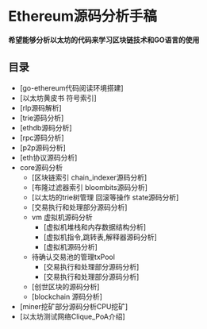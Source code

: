 # Ethereum源码分析手稿

**希望能够分析以太坊的代码来学习区块链技术和GO语言的使用**


## 目录

- [go-ethereum代码阅读环境搭建]
- [以太坊黄皮书 符号索引]
- [rlp源码解析]
- [trie源码分析]
- [ethdb源码分析]
- [rpc源码分析]
- [p2p源码分析]
- [eth协议源码分析]
- core源码分析
	- [区块链索引 chain_indexer源码分析]
	- [布隆过滤器索引 bloombits源码分析]
	- [以太坊的trie树管理 回滚等操作 state源码分析]
	- [交易执行和处理部分源码分析]
	- vm 虚拟机源码分析
		- [虚拟机堆栈和内存数据结构分析]
		- [虚拟机指令,跳转表,解释器源码分析]
		- [虚拟机源码分析]
	- 待确认交易池的管理txPool
		- [交易执行和处理部分源码分析]
		- [交易执行和处理部分源码分析]
	- [创世区块的源码分析]
	- [blockchain 源码分析]
- [miner挖矿部分源码分析CPU挖矿]
- [以太坊测试网络Clique_PoA介绍]



